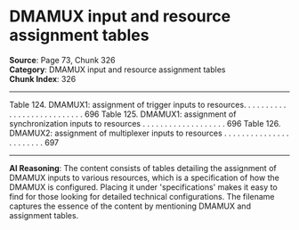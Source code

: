 # DMAMUX input and resource assignment tables

**Source**: Page 73, Chunk 326  
**Category**: DMAMUX input and resource assignment tables  
**Chunk Index**: 326

---

Table 124. DMAMUX1: assignment of trigger inputs to resources. . . . . . . . . . . . . . . . . . . . . . . . . . . 696
Table 125. DMAMUX1: assignment of synchronization inputs to resources . . . . . . . . . . . . . . . . . . . 696
Table 126. DMAMUX2: assignment of multiplexer inputs to resources . . . . . . . . . . . . . . . . . . . . . . . 697

---

**AI Reasoning**: The content consists of tables detailing the assignment of DMAMUX inputs to various resources, which is a specification of how the DMAMUX is configured. Placing it under 'specifications' makes it easy to find for those looking for detailed technical configurations. The filename captures the essence of the content by mentioning DMAMUX and assignment tables.
